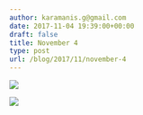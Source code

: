 ```yaml
---
author: karamanis.g@gmail.com
date: 2017-11-04 19:39:00+00:00
draft: false
title: November 4
type: post
url: /blog/2017/11/november-4
---
```




  
   ![](https://images.squarespace-cdn.com/content/v1/4f3f61bae4b063b909445965/1509817274017-4RTPKBX76GYG4RVG34A9/ke17ZwdGBToddI8pDm48kLSERMgCVymnItqhne5EfYV7gQa3H78H3Y0txjaiv_0fDoOvxcdMmMKkDsyUqMSsMWxHk725yiiHCCLfrh8O1z5QHyNOqBUUEtDDsRWrJLTmMCg6RGY8TrcVSOIk4QoDPnvjthEs8TAhVmYN7i_-QaEW7L_Q40KNxq4S2FLq3V0y/IMG_2632.jpg?format=original)

  

  
   ![](https://images.squarespace-cdn.com/content/v1/4f3f61bae4b063b909445965/1509817274796-D6EN3Q57D2V1Y6CL3CF2/ke17ZwdGBToddI8pDm48kLSERMgCVymnItqhne5EfYV7gQa3H78H3Y0txjaiv_0fDoOvxcdMmMKkDsyUqMSsMWxHk725yiiHCCLfrh8O1z5QHyNOqBUUEtDDsRWrJLTmMCg6RGY8TrcVSOIk4QoDPnvjthEs8TAhVmYN7i_-QaEW7L_Q40KNxq4S2FLq3V0y/IMG_2633.jpg?format=original)

  


